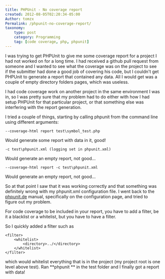 ```yaml
---
title: PHPUnit - No coverage report
created: 2012-08-05T02:20:34-05:00
Author: tomzx
Permalink: /phpunit-no-coverage-report/
taxonomy:
    type: post
    category: Programming
    tag: [code coverage, php, phpunit]
---
```


I was trying to get PHPUnit to give me some coverage report for a project I had not worked on for a long time. I had received a github pull request from someone and I wanted to see what the coverage was on the project to see if the submitter had done a good job of covering his code, but I couldn't get PHPUnit to generate a report that contained any data. All I would get was a couple of empty directory folders pages, which was useless.

I had code coverage work on another project in the same environment I was in, so I was pretty sure that my problem had to do either with how I had setup PHPUnit for that particular project, or that something else was interfering with the report generation.

I tried a couple of things, starting by calling phpunit from the command line using different arguments:

```shell
--coverage-html report test\symbol_test.php
```
Would generate some report with data in it, good!

```shell
-c test\phpunit.xml (logging set in phpunit.xml)
```
Would generate an empty report, not good...

```shell
--coverage-html report -c test\phpunit.xml
```
Would generate an empty report, not good...

So at that point I saw that it was working correctly and that something was definitely wrong with my phpunit.xml configuration file. I went back to the [phpunit.de](https://phpunit.de/manual/current/en/code-coverage-analysis.html#code-coverage-analysis.whitelisting-files) manual, specifically on the configuration page, and tried to figure out my problem.

For code coverage to be included in your report, you have to add a filter, be it a blacklist or a whitelist, but you have to have a filter.

So I quickly added a filter such as

<pre><code class="language-markup line-numbers">&lt;filter&gt;
	&lt;whitelist&gt;
		&lt;directory&gt;../&lt;/directory&gt;
	&lt;/whitelist&gt;
&lt;/filter&gt;
</code></pre>

which would whitelist everything that is in the project (my project root is one level above test). Ran **phpunit ** in the test folder and I finally got a report with data!
